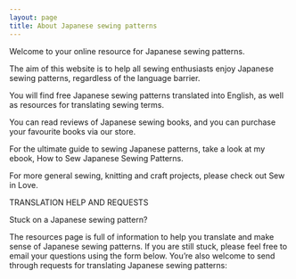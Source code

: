 ```yaml
---
layout: page
title: About Japanese sewing patterns
---
```


Welcome to your online resource for Japanese sewing patterns.

The aim of this website is to help all sewing enthusiasts enjoy Japanese sewing patterns, regardless of the language barrier.

You will find free Japanese sewing patterns translated into English, as well as resources for translating sewing terms.

You can read reviews of Japanese sewing books, and you can purchase your favourite books via our store.

For the ultimate guide to sewing Japanese patterns, take a look at my ebook, How to Sew Japanese Sewing Patterns.

For more general sewing, knitting and craft projects, please check out Sew in Love.

TRANSLATION HELP AND REQUESTS

Stuck on a Japanese sewing pattern?

The resources page is full of information  to help you translate and make sense of Japanese sewing patterns. If you are still stuck, please feel free to email your questions using the form below. You’re also welcome to send through requests for translating Japanese sewing patterns: